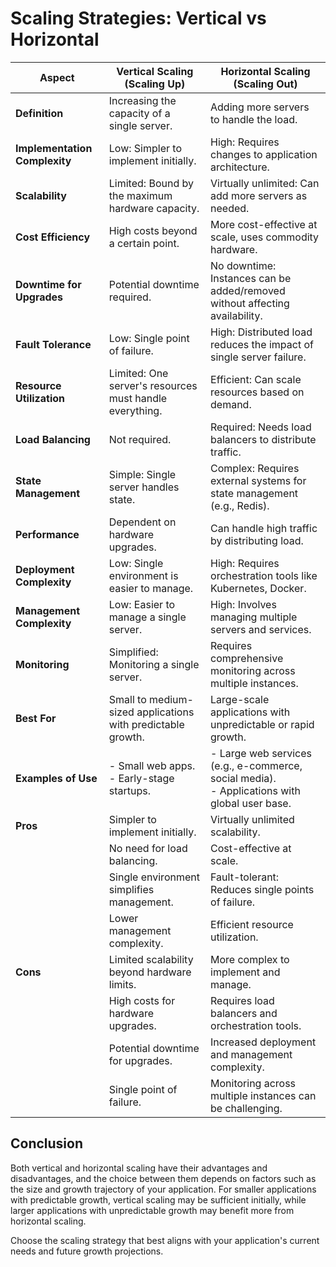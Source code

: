 # Scaling Strategies: Vertical vs Horizontal

| **Aspect**                    | **Vertical Scaling (Scaling Up)**                                  | **Horizontal Scaling (Scaling Out)**                                |
|-------------------------------|----------------------------------------------------------------------|---------------------------------------------------------------------|
| **Definition**                | Increasing the capacity of a single server.                        | Adding more servers to handle the load.                            |
| **Implementation Complexity** | Low: Simpler to implement initially.                               | High: Requires changes to application architecture.                |
| **Scalability**               | Limited: Bound by the maximum hardware capacity.                   | Virtually unlimited: Can add more servers as needed.               |
| **Cost Efficiency**           | High costs beyond a certain point.                                 | More cost-effective at scale, uses commodity hardware.             |
| **Downtime for Upgrades**     | Potential downtime required.                                       | No downtime: Instances can be added/removed without affecting availability. |
| **Fault Tolerance**           | Low: Single point of failure.                                      | High: Distributed load reduces the impact of single server failure.|
| **Resource Utilization**      | Limited: One server's resources must handle everything.            | Efficient: Can scale resources based on demand.                    |
| **Load Balancing**            | Not required.                                                      | Required: Needs load balancers to distribute traffic.              |
| **State Management**          | Simple: Single server handles state.                               | Complex: Requires external systems for state management (e.g., Redis).|
| **Performance**               | Dependent on hardware upgrades.                                    | Can handle high traffic by distributing load.                      |
| **Deployment Complexity**     | Low: Single environment is easier to manage.                       | High: Requires orchestration tools like Kubernetes, Docker.        |
| **Management Complexity**     | Low: Easier to manage a single server.                             | High: Involves managing multiple servers and services.             |
| **Monitoring**                | Simplified: Monitoring a single server.                            | Requires comprehensive monitoring across multiple instances.       |
| **Best For**                  | Small to medium-sized applications with predictable growth.        | Large-scale applications with unpredictable or rapid growth.       |
| **Examples of Use**           | - Small web apps. <br> - Early-stage startups.                     | - Large web services (e.g., e-commerce, social media). <br> - Applications with global user base.|
| **Pros**                      | Simpler to implement initially.                                    | Virtually unlimited scalability.                                   |
|                               | No need for load balancing.                                        | Cost-effective at scale.                                          |
|                               | Single environment simplifies management.                          | Fault-tolerant: Reduces single points of failure.                  |
|                               | Lower management complexity.                                       | Efficient resource utilization.                                   |
| **Cons**                      | Limited scalability beyond hardware limits.                        | More complex to implement and manage.                             |
|                               | High costs for hardware upgrades.                                  | Requires load balancers and orchestration tools.                   |
|                               | Potential downtime for upgrades.                                   | Increased deployment and management complexity.                    |
|                               | Single point of failure.                                           | Monitoring across multiple instances can be challenging.           |

## Conclusion
Both vertical and horizontal scaling have their advantages and disadvantages, and the choice between them depends on factors such as the size and growth trajectory of your application. For smaller applications with predictable growth, vertical scaling may be sufficient initially, while larger applications with unpredictable growth may benefit more from horizontal scaling.

Choose the scaling strategy that best aligns with your application's current needs and future growth projections.
